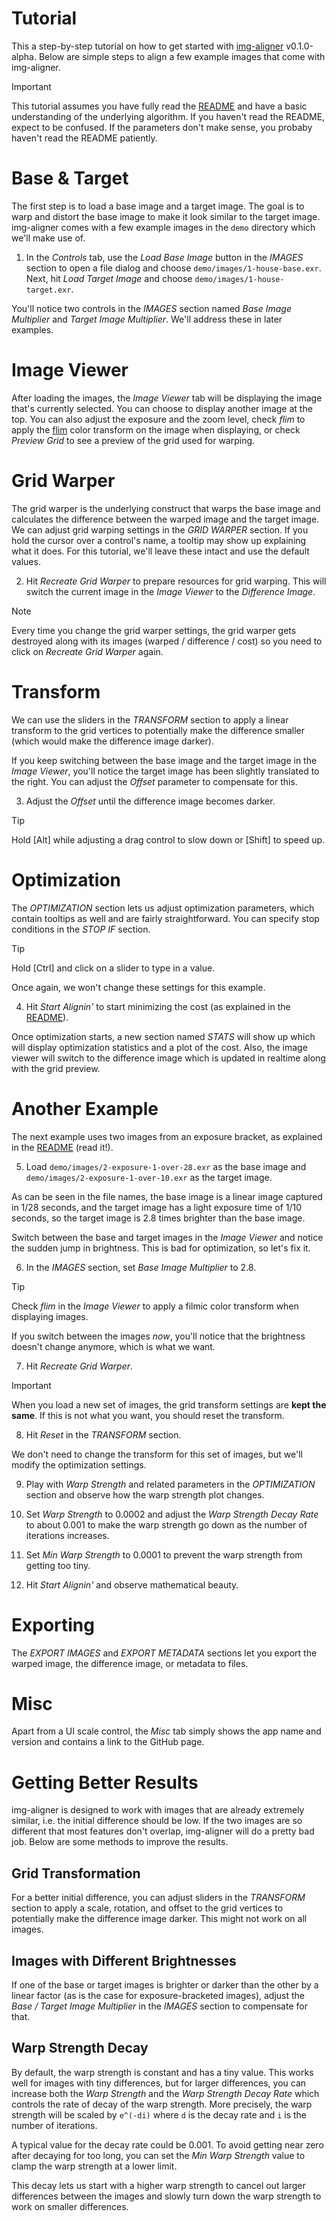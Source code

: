 # Tutorial

This a step-by-step tutorial on how to get started with
[img-aligner](https://github.com/bean-mhm/img-aligner) v0.1.0-alpha. Below are
simple steps to align a few example images that come with img-aligner.

> [!IMPORTANT]
> This tutorial assumes you have fully read the [README](../../README.md) and
> have a basic understanding of the underlying algorithm. If you haven't read
> the README, expect to be confused. If the parameters don't make sense, you
> probaby haven't read the README patiently.

# Base & Target

The first step is to load a base image and a target image. The goal is to warp
and distort the base image to make it look similar to the target image.
img-aligner comes with a few example images in the `demo` directory which we'll
make use of.

1. In the _Controls_ tab, use the _Load Base Image_ button in the _IMAGES_
section to open a file dialog and choose `demo/images/1-house-base.exr`. Next,
hit _Load Target Image_ and choose `demo/images/1-house-target.exr`.

You'll notice two controls in the _IMAGES_ section named _Base Image Multiplier_
and _Target Image Multiplier_. We'll address these in later examples.

# Image Viewer

After loading the images, the _Image Viewer_ tab will be displaying the image
that's currently selected. You can choose to display another image at the top.
You can also adjust the exposure and the zoom level, check _flim_ to apply the
[flim](https://github.com/bean-mhm/flim) color transform on the image when
displaying, or check _Preview Grid_ to see a preview of the grid used for
warping.

# Grid Warper

The grid warper is the underlying construct that warps the base image and
calculates the difference between the warped image and the target image. We
can adjust grid warping settings in the _GRID WARPER_ section. If you hold the
cursor over a control's name, a tooltip may show up explaining what it does. For
this tutorial, we'll leave these intact and use the default values.

2. Hit _Recreate Grid Warper_ to prepare resources for grid warping. This will
switch the current image in the _Image Viewer_ to the _Difference Image_.

> [!NOTE]
> Every time you change the grid warper settings, the grid warper gets
> destroyed along with its images (warped / difference / cost) so you need to
> click on _Recreate Grid Warper_ again.

# Transform

We can use the sliders in the _TRANSFORM_ section to apply a linear transform to
the grid vertices to potentially make the difference smaller (which would make
the difference image darker).

If you keep switching between the base image and the target image in the
_Image Viewer_, you'll notice the target image has been slightly translated to
the right. You can adjust the _Offset_ parameter to compensate for this.

3. Adjust the _Offset_ until the difference image becomes darker.

> [!TIP]
> Hold \[Alt] while adjusting a drag control to slow down or \[Shift] to speed
> up.

# Optimization

The _OPTIMIZATION_ section lets us adjust optimization parameters, which contain
tooltips as well and are fairly straightforward. You can specify stop conditions
in the _STOP IF_ section.

> [!TIP]
> Hold \[Ctrl] and click on a slider to type in a value.

Once again, we won't change these settings for this
example.

4. Hit _Start Alignin'_ to start minimizing the cost (as explained in the
[README](../../README.md)).

Once optimization starts, a new section named _STATS_ will show up which will
display optimization statistics and a plot of the cost. Also, the image viewer
will switch to the difference image which is updated in realtime along with
the grid preview.

# Another Example

The next example uses two images from an exposure bracket, as explained in
the [README](../../README.md) (read it!).

5. Load `demo/images/2-exposure-1-over-28.exr` as the base image and
`demo/images/2-exposure-1-over-10.exr` as the target image.

As can be seen in the file names, the base image is a linear image captured in
1/28 seconds, and the target image has a light exposure time of 1/10 seconds,
so the target image is 2.8 times brighter than the base image.

Switch between the base and target images in the _Image Viewer_ and notice the
sudden jump in brightness. This is bad for optimization, so let's fix it.

6. In the _IMAGES_ section, set _Base Image Multiplier_ to 2.8.

> [!TIP]
> Check _flim_ in the _Image Viewer_ to apply a filmic color transform when
> displaying images.

If you switch between the images _now_, you'll notice that the brightness
doesn't change anymore, which is what we want.

7. Hit _Recreate Grid Warper_.

> [!IMPORTANT]
> When you load a new set of images, the grid transform settings are
> __kept the same__. If this is not what you want, you should reset the
> transform.

8. Hit _Reset_ in the _TRANSFORM_ section.

We don't need to change the transform for this set of images, but we'll modify
the optimization settings.

9. Play with _Warp Strength_ and related parameters in the _OPTIMIZATION_
section and observe how the warp strength plot changes.

10. Set _Warp Strength_ to 0.0002 and adjust the _Warp Strength Decay Rate_ to
about 0.001 to make the warp strength go down as the number of iterations
increases.

11. Set _Min Warp Strength_ to 0.0001 to prevent the warp strength from getting
too tiny.

12. Hit _Start Alignin'_ and observe mathematical beauty.

# Exporting

The _EXPORT IMAGES_ and _EXPORT METADATA_ sections let you export the warped
image, the difference image, or metadata to files.

# Misc

Apart from a UI scale control, the _Misc_ tab simply shows the app name and
version and contains a link to the GitHub page.

# Getting Better Results

img-aligner is designed to work with images that are already extremely similar,
i.e. the initial difference should be low. If the two images are so different
that most features don't overlap, img-aligner will do a pretty bad job. Below
are some methods to improve the results.

## Grid Transformation

For a better initial difference, you can adjust sliders in the _TRANSFORM_
section to apply a scale, rotation, and offset to the grid vertices to
potentially make the difference image darker. This might not work on all images.

## Images with Different Brightnesses

If one of the base or target images is brighter or darker than the other by a
linear factor (as is the case for exposure-bracketed images), adjust the
_Base / Target Image Multiplier_ in the _IMAGES_ section to compensate for that.

## Warp Strength Decay

By default, the warp strength is constant and has a tiny value. This works well
for images with tiny differences, but for larger differences, you can increase
both the _Warp Strength_ and the _Warp Strength Decay Rate_ which controls the
rate of decay of the warp strength. More precisely, the warp strength will be
scaled by `e^(-di)` where `d` is the decay rate and `i` is the number of
iterations.

A typical value for the decay rate could be 0.001. To avoid getting near zero
after decaying for too long, you can set the _Min Warp Strength_ value to clamp
the warp strength at a lower limit.

This decay lets us start with a higher warp strength to cancel out larger
differences between the images and slowly turn down the warp strength to work on
smaller differences.
